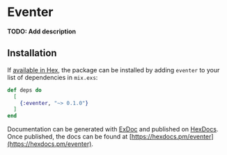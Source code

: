 # Eventer

**TODO: Add description**

## Installation

If [available in Hex](https://hex.pm/docs/publish), the package can be installed
by adding `eventer` to your list of dependencies in `mix.exs`:

```elixir
def deps do
  [
    {:eventer, "~> 0.1.0"}
  ]
end
```

Documentation can be generated with [ExDoc](https://github.com/elixir-lang/ex_doc)
and published on [HexDocs](https://hexdocs.pm). Once published, the docs can
be found at [https://hexdocs.pm/eventer](https://hexdocs.pm/eventer).

